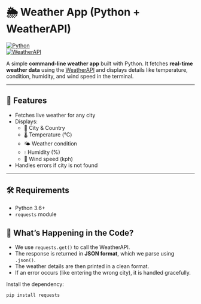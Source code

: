 # 🌦️ Weather App (Python + WeatherAPI)  
[![Python](https://img.shields.io/badge/Python-3.6%2B-blue.svg)](https://www.python.org/)  
[![WeatherAPI](https://img.shields.io/badge/API-WeatherAPI-orange.svg)](https://www.weatherapi.com/)  

A simple **command-line weather app** built with Python. It fetches **real-time weather data** using the [WeatherAPI](https://www.weatherapi.com/) and displays details like temperature, condition, humidity, and wind speed in the terminal.  

---

## 🚀 Features
- Fetches live weather for any city  
- Displays:  
  - 📍 City & Country  
  - 🌡️ Temperature (°C)  
  - 🌤️ Weather condition  
  - 💧 Humidity (%)  
  - 💨 Wind speed (kph)  
- Handles errors if city is not found  

---

## 🛠️ Requirements
- Python 3.6+  
- `requests` module

## 📖 What’s Happening in the Code?

- We use `requests.get()` to call the WeatherAPI.  
- The response is returned in **JSON format**, which we parse using `.json()`.  
- The weather details are then printed in a clean format.  
- If an error occurs (like entering the wrong city), it is handled gracefully. 

Install the dependency:  
```bash
pip install requests
